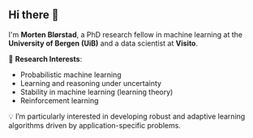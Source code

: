 ## Hi there 👋

I'm **Morten Blørstad**, a PhD research fellow in machine learning at the **University of Bergen (UiB)** and a data scientist at **Visito**.

🔭 **Research Interests**:
- Probabilistic machine learning
- Learning and reasoning under uncertainty
- Stability in machine learning (learning theory)
- Reinforcement learning

💡 I’m particularly interested in developing robust and adaptive learning algorithms driven by application-specific problems.


<!--
**MortenBlorstad/MortenBlorstad** is a ✨ _special_ ✨ repository because its `README.md` (this file) appears on your GitHub profile.

Here are some ideas to get you started:

- 🔭 I’m currently working on ...
- 🌱 I’m currently learning ...
- 👯 I’m looking to collaborate on ...
- 🤔 I’m looking for help with ...
- 💬 Ask me about ...
- 📫 How to reach me: ...
- 😄 Pronouns: ...
- ⚡ Fun fact: ...
-->

